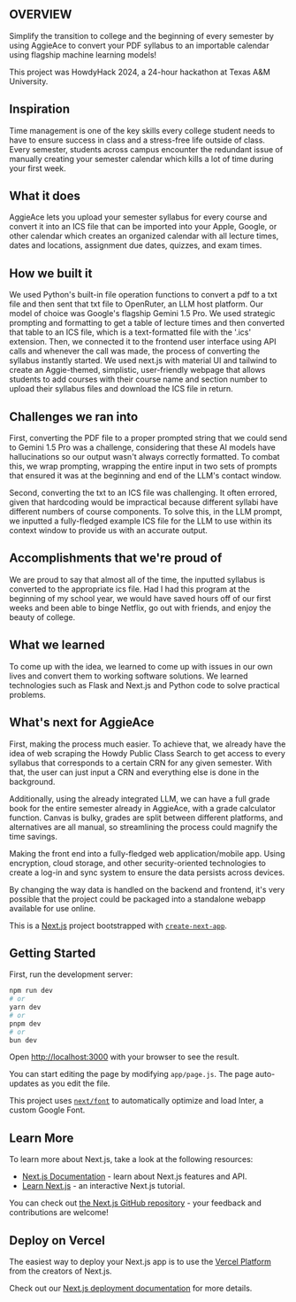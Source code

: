 
## OVERVIEW

Simplify the transition to college and the beginning of every semester by using AggieAce to convert your PDF syllabus to an importable calendar using flagship machine learning models!

This project was HowdyHack 2024, a 24-hour hackathon at Texas A&M University.

## Inspiration
Time management is one of the key skills every college student needs to have to ensure success in class and a stress-free life outside of class. Every semester, students across campus encounter the redundant issue of manually creating your semester calendar which kills a lot of time during your first week.

## What it does
AggieAce lets you upload your semester syllabus for every course and convert it into an ICS file that can be imported into your Apple, Google, or other calendar which creates an organized calendar with all lecture times, dates and locations, assignment due dates, quizzes, and exam times.

## How we built it
We used Python's built-in file operation functions to convert a pdf to a txt file and then sent that txt file to OpenRuter, an LLM host platform. Our model of choice was Google's flagship Gemini 1.5 Pro. We used strategic prompting and formatting to get a table of lecture times and then converted that table to an ICS file, which is a text-formatted file with the '.ics' extension. Then, we connected it to the frontend user interface using API calls and whenever the call was made, the process of converting the syllabus instantly started. We used next.js with material UI and tailwind to create an Aggie-themed, simplistic, user-friendly webpage that allows students to add courses with their course name and section number to upload their syllabus files and download the ICS file in return.

## Challenges we ran into
First, converting the PDF file to a proper prompted string that we could send to Gemini 1.5 Pro was a challenge, considering that these AI models have hallucinations so our output wasn't always correctly formatted. To combat this, we wrap prompting, wrapping the entire input in two sets of prompts that ensured it was at the beginning and end of the LLM's contact window.

Second, converting the txt to an ICS file was challenging. It often errored, given that hardcoding would be impractical because different syllabi have different numbers of course components. To solve this, in the LLM prompt, we inputted a fully-fledged example ICS file for the LLM to use within its context window to provide us with an accurate output.

## Accomplishments that we're proud of
We are proud to say that almost all of the time, the inputted syllabus is converted to the appropriate ics file. Had I had this program at the beginning of my school year, we would have saved hours off of our first weeks and been able to binge Netflix, go out with friends, and enjoy the beauty of college.

## What we learned
To come up with the idea, we learned to come up with issues in our own lives and convert them to working software solutions. We learned technologies such as Flask and Next.js and Python code to solve practical problems.

## What's next for AggieAce
First, making the process much easier. To achieve that, we already have the idea of web scraping the Howdy Public Class Search to get access to every syllabus that corresponds to a certain CRN for any given semester. With that, the user can just input a CRN and everything else is done in the background.

Additionally, using the already integrated LLM, we can have a full grade book for the entire semester already in AggieAce, with a grade calculator function. Canvas is bulky, grades are split between different platforms, and alternatives are all manual, so streamlining the process could magnify the time savings.

Making the front end into a fully-fledged web application/mobile app. Using encryption, cloud storage, and other security-oriented technologies to create a log-in and sync system to ensure the data persists across devices.

By changing the way data is handled on the backend and frontend, it's very possible that the project could be packaged into a standalone webapp available for use online.















This is a [Next.js](https://nextjs.org/) project bootstrapped with [`create-next-app`](https://github.com/vercel/next.js/tree/canary/packages/create-next-app).

## Getting Started

First, run the development server:

```bash
npm run dev
# or
yarn dev
# or
pnpm dev
# or
bun dev
```

Open [http://localhost:3000](http://localhost:3000) with your browser to see the result.

You can start editing the page by modifying `app/page.js`. The page auto-updates as you edit the file.

This project uses [`next/font`](https://nextjs.org/docs/basic-features/font-optimization) to automatically optimize and load Inter, a custom Google Font.

## Learn More

To learn more about Next.js, take a look at the following resources:

- [Next.js Documentation](https://nextjs.org/docs) - learn about Next.js features and API.
- [Learn Next.js](https://nextjs.org/learn) - an interactive Next.js tutorial.

You can check out [the Next.js GitHub repository](https://github.com/vercel/next.js/) - your feedback and contributions are welcome!

## Deploy on Vercel

The easiest way to deploy your Next.js app is to use the [Vercel Platform](https://vercel.com/new?utm_medium=default-template&filter=next.js&utm_source=create-next-app&utm_campaign=create-next-app-readme) from the creators of Next.js.

Check out our [Next.js deployment documentation](https://nextjs.org/docs/deployment) for more details.

